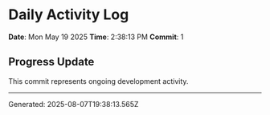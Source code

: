 # Daily Activity Log

**Date**: Mon May 19 2025
**Time**: 2:38:13 PM
**Commit**: 1

## Progress Update

This commit represents ongoing development activity.

---
Generated: 2025-08-07T19:38:13.565Z
